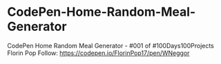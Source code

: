 # CodePen-Home-Random-Meal-Generator
CodePen Home Random Meal Generator - #001 of #100Days100Projects Florin Pop Follow:  https://codepen.io/FlorinPop17/pen/WNeggor
